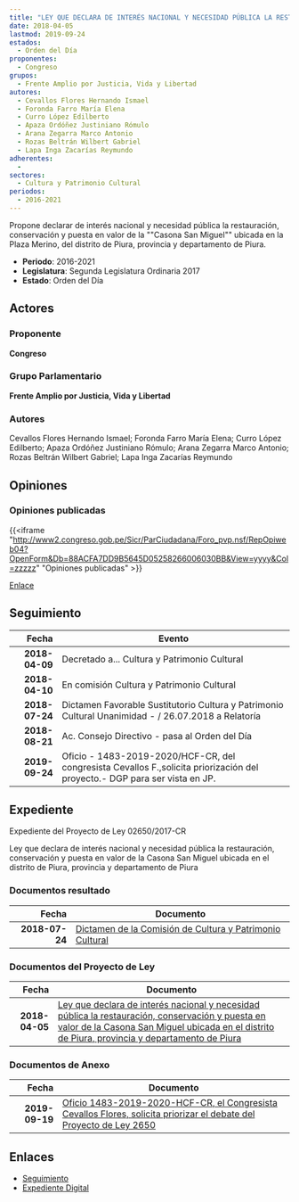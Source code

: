 ```yaml
---
title: "LEY QUE DECLARA DE INTERÉS NACIONAL Y NECESIDAD PÚBLICA LA RESTAURACIÓN, CONSERVACIÓN Y PUESTA EN VALOR DE LA CASONA SAN MIGUEL, UBICADA EN EL DISTRITO DE PIURA, PROVINCIA Y DEPARTAMENTO DE PIURA"
date: 2018-04-05
lastmod: 2019-09-24
estados: 
  - Orden del Día
proponentes: 
  - Congreso
grupos: 
  - Frente Amplio por Justicia, Vida y Libertad
autores: 
  - Cevallos Flores Hernando Ismael
  - Foronda Farro María Elena
  - Curro López Edilberto
  - Apaza Ordóñez Justiniano Rómulo
  - Arana Zegarra Marco Antonio
  - Rozas Beltrán Wilbert Gabriel
  - Lapa Inga Zacarías Reymundo
adherentes: 
  - 
sectores: 
  - Cultura y Patrimonio Cultural
periodos: 
  - 2016-2021
---
```


Propone declarar de interés nacional y necesidad pública la restauración, conservación y puesta en valor de la ""Casona San Miguel"" ubicada en la Plaza Merino, del distrito de Piura, provincia y departamento de Piura.

- **Periodo**: 2016-2021
- **Legislatura**: Segunda Legislatura Ordinaria 2017
- **Estado**: Orden del Día

## Actores

### Proponente

**Congreso**

### Grupo Parlamentario

**Frente Amplio por Justicia, Vida y Libertad**

### Autores

Cevallos Flores Hernando Ismael; Foronda Farro María Elena; Curro López Edilberto; Apaza Ordóñez Justiniano Rómulo; Arana Zegarra Marco Antonio; Rozas Beltrán Wilbert Gabriel; Lapa Inga Zacarías Reymundo


## Opiniones

### Opiniones publicadas

{{<iframe "http://www2.congreso.gob.pe/Sicr/ParCiudadana/Foro_pvp.nsf/RepOpiweb04?OpenForm&Db=88ACFA7DD9B5645D05258266006030BB&View=yyyy&Col=zzzzz" "Opiniones publicadas" >}}

[Enlace](http://www2.congreso.gob.pe/Sicr/ParCiudadana/Foro_pvp.nsf/RepOpiweb04?OpenForm&Db=88ACFA7DD9B5645D05258266006030BB&View=yyyy&Col=zzzzz)

## Seguimiento

| Fecha | Evento |
|------:|--------|
| **2018-04-09** | Decretado a... Cultura y Patrimonio Cultural|
| **2018-04-10** | En comisión Cultura y Patrimonio Cultural|
| **2018-07-24** | Dictamen Favorable Sustitutorio Cultura y Patrimonio Cultural Unanimidad - / 26.07.2018 a Relatoría|
| **2018-08-21** | Ac. Consejo Directivo - pasa al Orden del Día|
| **2019-09-24** | Oficio - 1483-2019-2020/HCF-CR, del congresista Cevallos F.,solicita priorización del proyecto.- DGP para ser vista en JP.|


## Expediente

Expediente del Proyecto de Ley 02650/2017-CR

Ley que declara de interés nacional y necesidad pública la restauración, conservación y puesta en valor de la Casona San Miguel ubicada en el distrito de Piura, provincia y departamento de Piura


### Documentos resultado

| Fecha | Documento |
|------:|--------|
| **2018-07-24** | [Dictamen de la Comisión de Cultura y Patrimonio Cultural](http://www.leyes.congreso.gob.pe/Documentos/2016_2021/Dictamenes/Proyectos_de_Ley/02650DC05MAY20180724.pdf) |

### Documentos del Proyecto de Ley

| Fecha | Documento |
|------:|--------|
| **2018-04-05** | [Ley que declara de interés nacional y necesidad pública la restauración, conservación y puesta en valor de la Casona San Miguel ubicada en el distrito de Piura, provincia y departamento de Piura](http://www.leyes.congreso.gob.pe/Documentos/2016_2021/Proyectos_de_Ley_y_de_Resoluciones_Legislativas/PL0265020180405..PDF) |

### Documentos de Anexo

| Fecha | Documento |
|------:|--------|
| **2019-09-19** | [Oficio 1483-2019-2020-HCF-CR, el Congresista Cevallos Flores, solicita priorizar el debate del Proyecto de Ley 2650](http://www.leyes.congreso.gob.pe/Documentos/2016_2021/Oficios/Congresistas/OFICIO-1483-2019-2020-HCF-CR.pdf) |

## Enlaces 

- [Seguimiento](http://www2.congreso.gob.pehttp://www2.congreso.gob.pe/Sicr/TraDocEstProc/CLProLey2016.nsf/f7fff46988ca05b1052578e100829cc7/af4e68d852dc808f05258266005f97e2?OpenDocument)
- [Expediente Digital](http://www2.congreso.gob.pehttp://www2.congreso.gob.pe/Sicr/TraDocEstProc/CLProLey2016.nsf/f7fff46988ca05b1052578e100829cc7/af4e68d852dc808f05258266005f97e2?OpenDocument&Click=05257FB7005EB655.eb71d0cf91d8294e05256cdf006b5706/$Body/0.1C6C)
